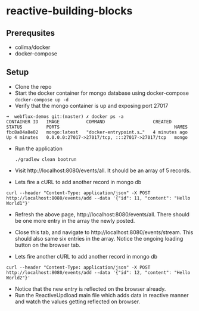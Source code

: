 reactive-building-blocks
==================

## Prerequsites
- colima/docker
- docker-compose

## Setup
- Clone the repo
- Start the docker container for mongo database using docker-compose `docker-compose up -d`
- Verify that the mongo container is up and exposing port 27017
```
➜  webflux-demos git:(master) ✗ docker ps -a
CONTAINER ID   IMAGE          COMMAND                  CREATED         STATUS         PORTS                                           NAMES
fbc8a04a8e02   mongo:latest   "docker-entrypoint.s…"   4 minutes ago   Up 4 minutes   0.0.0.0:27017->27017/tcp, :::27017->27017/tcp   mongo
```
- Run the application

  `./gradlew clean bootrun`
- Visit http://localhost:8080/events/all. It should be an array of 5 records.

- Lets fire a cURL to add another record in mongo db
```
curl --header "Content-Type: application/json" -X POST http://localhost:8080/events/add --data '{"id": 11, "content": "Hello World1"}'
```

- Refresh the above page, http://localhost:8080/events/all. There should be one more entry in the array the newly posted.

- Close this tab, and navigate to http://localhost:8080/events/stream. This should also same six entries in the array. Notice the ongoing loading button on the browser tab.
- Lets fire another cURL to add another record in mongo db
```
curl --header "Content-Type: application/json" -X POST http://localhost:8080/events/add --data '{"id": 12, "content": "Hello World2"}'
```
- Notice that the new entry is reflected on the browser already.
- Run the ReactiveUpdload main file which adds data in reactive manner and watch the values getting reflected on browser.
